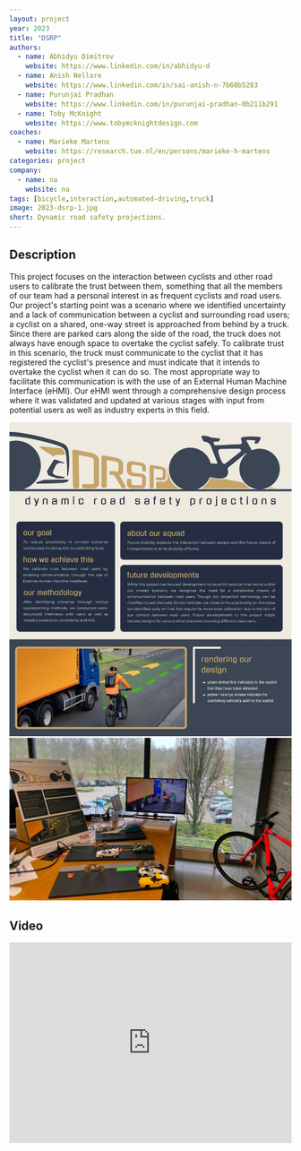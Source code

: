 ```yaml
---
layout: project
year: 2023
title: "DSRP"
authors:
  - name: Abhidyu Dimitrov
    website: https://www.linkedin.com/in/abhidyu-d
  - name: Anish Nellore
    website: https://www.linkedin.com/in/sai-anish-n-7b60b5283
  - name: Purunjai Pradhan
    website: https://www.linkedin.com/in/purunjai-pradhan-0b211b291
  - name: Toby McKnight
    website: https://www.tobymcknightdesign.com
coaches:
  - name: Marieke Martens
    website: https://research.tue.nl/en/persons/marieke-h-martens
categories: project
company:
  - name: na
    website: na
tags: [bicycle,interaction,automated-driving,truck]
image: 2023-dsrp-1.jpg
short: Dynamic road safety projections.
---
```


## Description
This project focuses on the interaction between cyclists and other road users to calibrate the trust between them, something that all the members of our team had a personal interest in as frequent cyclists and road users. Our project's starting point was a scenario where we identified uncertainty and a lack of communication between a cyclist and surrounding road users; a cyclist on a shared, one-way street is approached from behind by a truck. Since there are parked cars along the side of the road, the truck does not always have enough space to overtake the cyclist safely. To calibrate trust in this scenario, the truck must communicate to the cyclist that it has registered the cyclist's presence and must indicate that it intends to overtake the cyclist when it can do so. The most appropriate way to facilitate this communication is with the use of an External Human Machine Interface (eHMI). Our eHMI went through a comprehensive design process where it was validated and updated at various stages with input from potential users as well as industry experts in this field. 

<div class="project-image">
  <img src="/assets/img/2023-dsrp-2.jpg">
</div>
<div class="project-image">
  <img src="/assets/img/2023-dsrp-3.jpg">
</div>

## Video
<iframe style="display:inline-block; border:0px solid #FFF; width: 100%; height: 358px" src="https://www.youtube.com/embed/18nYXBimeaU?playlist=18nYXBimeaU&loop=1&autoplay=1&mute=1" frameborder="0" allowfullscreen></iframe>
